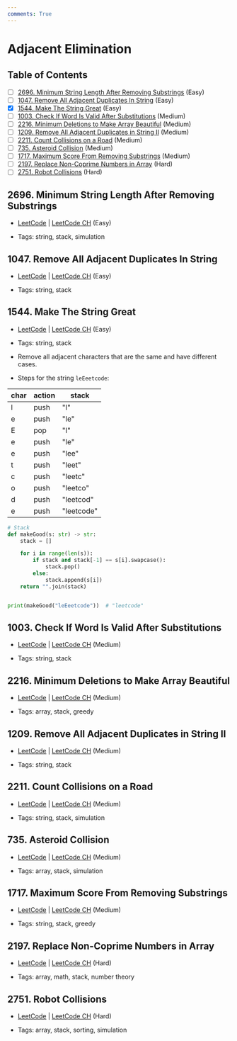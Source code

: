 ```yaml
---
comments: True
---
```


# Adjacent Elimination

## Table of Contents

- [ ] [2696. Minimum String Length After Removing Substrings](https://leetcode.cn/problems/minimum-string-length-after-removing-substrings/) (Easy)
- [ ] [1047. Remove All Adjacent Duplicates In String](https://leetcode.cn/problems/remove-all-adjacent-duplicates-in-string/) (Easy)
- [x] [1544. Make The String Great](https://leetcode.cn/problems/make-the-string-great/) (Easy)
- [ ] [1003. Check If Word Is Valid After Substitutions](https://leetcode.cn/problems/check-if-word-is-valid-after-substitutions/) (Medium)
- [ ] [2216. Minimum Deletions to Make Array Beautiful](https://leetcode.cn/problems/minimum-deletions-to-make-array-beautiful/) (Medium)
- [ ] [1209. Remove All Adjacent Duplicates in String II](https://leetcode.cn/problems/remove-all-adjacent-duplicates-in-string-ii/) (Medium)
- [ ] [2211. Count Collisions on a Road](https://leetcode.cn/problems/count-collisions-on-a-road/) (Medium)
- [ ] [735. Asteroid Collision](https://leetcode.cn/problems/asteroid-collision/) (Medium)
- [ ] [1717. Maximum Score From Removing Substrings](https://leetcode.cn/problems/maximum-score-from-removing-substrings/) (Medium)
- [ ] [2197. Replace Non-Coprime Numbers in Array](https://leetcode.cn/problems/replace-non-coprime-numbers-in-array/) (Hard)
- [ ] [2751. Robot Collisions](https://leetcode.cn/problems/robot-collisions/) (Hard)

## 2696. Minimum String Length After Removing Substrings

-   [LeetCode](https://leetcode.com/problems/minimum-string-length-after-removing-substrings/) | [LeetCode CH](https://leetcode.cn/problems/minimum-string-length-after-removing-substrings/) (Easy)

-   Tags: string, stack, simulation

## 1047. Remove All Adjacent Duplicates In String

-   [LeetCode](https://leetcode.com/problems/remove-all-adjacent-duplicates-in-string/) | [LeetCode CH](https://leetcode.cn/problems/remove-all-adjacent-duplicates-in-string/) (Easy)

-   Tags: string, stack

## 1544. Make The String Great

-   [LeetCode](https://leetcode.com/problems/make-the-string-great/) | [LeetCode CH](https://leetcode.cn/problems/make-the-string-great/) (Easy)

-   Tags: string, stack
-   Remove all adjacent characters that are the same and have different cases.
-   Steps for the string `leEeetcode`:

| char | action | stack      |
| ---- | ------ | ---------- |
| l    | push   | "l"        |
| e    | push   | "le"       |
| E    | pop    | "l"        |
| e    | push   | "le"       |
| e    | push   | "lee"      |
| t    | push   | "leet"     |
| c    | push   | "leetc"    |
| o    | push   | "leetco"   |
| d    | push   | "leetcod"  |
| e    | push   | "leetcode" |

```python title="1544. Make The String Great - Python Solution"
# Stack
def makeGood(s: str) -> str:
    stack = []

    for i in range(len(s)):
        if stack and stack[-1] == s[i].swapcase():
            stack.pop()
        else:
            stack.append(s[i])
    return "".join(stack)


print(makeGood("leEeetcode"))  # "leetcode"

```

## 1003. Check If Word Is Valid After Substitutions

-   [LeetCode](https://leetcode.com/problems/check-if-word-is-valid-after-substitutions/) | [LeetCode CH](https://leetcode.cn/problems/check-if-word-is-valid-after-substitutions/) (Medium)

-   Tags: string, stack

## 2216. Minimum Deletions to Make Array Beautiful

-   [LeetCode](https://leetcode.com/problems/minimum-deletions-to-make-array-beautiful/) | [LeetCode CH](https://leetcode.cn/problems/minimum-deletions-to-make-array-beautiful/) (Medium)

-   Tags: array, stack, greedy

## 1209. Remove All Adjacent Duplicates in String II

-   [LeetCode](https://leetcode.com/problems/remove-all-adjacent-duplicates-in-string-ii/) | [LeetCode CH](https://leetcode.cn/problems/remove-all-adjacent-duplicates-in-string-ii/) (Medium)

-   Tags: string, stack

## 2211. Count Collisions on a Road

-   [LeetCode](https://leetcode.com/problems/count-collisions-on-a-road/) | [LeetCode CH](https://leetcode.cn/problems/count-collisions-on-a-road/) (Medium)

-   Tags: string, stack, simulation

## 735. Asteroid Collision

-   [LeetCode](https://leetcode.com/problems/asteroid-collision/) | [LeetCode CH](https://leetcode.cn/problems/asteroid-collision/) (Medium)

-   Tags: array, stack, simulation

## 1717. Maximum Score From Removing Substrings

-   [LeetCode](https://leetcode.com/problems/maximum-score-from-removing-substrings/) | [LeetCode CH](https://leetcode.cn/problems/maximum-score-from-removing-substrings/) (Medium)

-   Tags: string, stack, greedy

## 2197. Replace Non-Coprime Numbers in Array

-   [LeetCode](https://leetcode.com/problems/replace-non-coprime-numbers-in-array/) | [LeetCode CH](https://leetcode.cn/problems/replace-non-coprime-numbers-in-array/) (Hard)

-   Tags: array, math, stack, number theory

## 2751. Robot Collisions

-   [LeetCode](https://leetcode.com/problems/robot-collisions/) | [LeetCode CH](https://leetcode.cn/problems/robot-collisions/) (Hard)

-   Tags: array, stack, sorting, simulation
